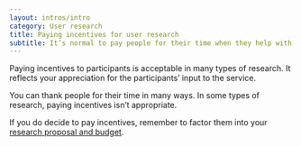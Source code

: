 ```yaml
---
layout: intros/intro
category: User research
title: Paying incentives for user research
subtitle: It’s normal to pay people for their time when they help with research, but sometimes this isn’t appropriate.
---
```


Paying incentives to participants is acceptable in many types of research. It reflects your appreciation for the participants’ input to the service.

You can thank people for their time in many ways. In some types of research, paying incentives isn’t appropriate.

If you do decide to pay incentives, remember to factor them into your [research proposal and budget](/user-research/planning-user-research/).
